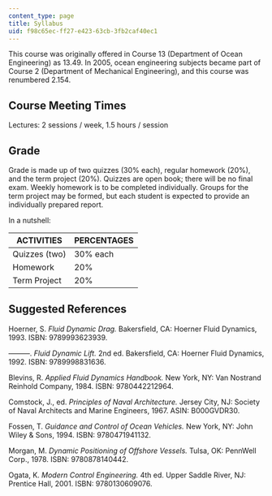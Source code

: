 ```yaml
---
content_type: page
title: Syllabus
uid: f98c65ec-ff27-e423-63cb-3fb2caf40ec1
---
```


This course was originally offered in Course 13 (Department of Ocean Engineering) as 13.49. In 2005, ocean engineering subjects became part of Course 2 (Department of Mechanical Engineering), and this course was renumbered 2.154.

Course Meeting Times
--------------------

Lectures: 2 sessions / week, 1.5 hours / session

Grade
-----

Grade is made up of two quizzes (30% each), regular homework (20%), and the term project (20%). Quizzes are open book; there will be no final exam. Weekly homework is to be completed individually. Groups for the term project may be formed, but each student is expected to provide an individually prepared report.

In a nutshell:

| ACTIVITIES | PERCENTAGES |
| --- | --- |
| Quizzes (two) | 30% each |
| Homework | 20% |
| Term Project | 20% 

Suggested References
--------------------

Hoerner, S. _Fluid Dynamic Drag._ Bakersfield, CA: Hoerner Fluid Dynamics, 1993. ISBN: 9789993623939.

———. _Fluid Dynamic Lift._ 2nd ed. Bakersfield, CA: Hoerner Fluid Dynamics, 1992. ISBN: 9789998831636.

Blevins, R. _Applied Fluid Dynamics Handbook._ New York, NY: Van Nostrand Reinhold Company, 1984. ISBN: 9780442212964.

Comstock, J., ed. _Principles of Naval Architecture._ Jersey City, NJ: Society of Naval Architects and Marine Engineers, 1967. ASIN: B000GVDR30.

Fossen, T. _Guidance and Control of Ocean Vehicles._ New York, NY: John Wiley & Sons, 1994. ISBN: 9780471941132.

Morgan, M. _Dynamic Positioning of Offshore Vessels._ Tulsa, OK: PennWell Corp., 1978. ISBN: 9780878140442.

Ogata, K. _Modern Control Engineering._ 4th ed. Upper Saddle River, NJ: Prentice Hall, 2001. ISBN: 9780130609076.